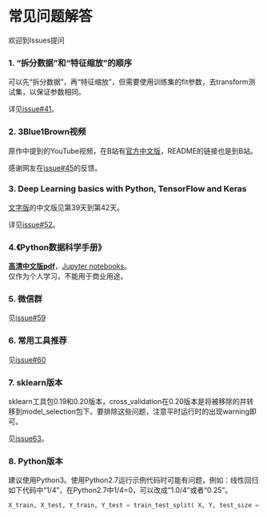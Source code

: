 
# 常见问题解答
欢迎到Issues提问
 
### 1. “拆分数据”和“特征缩放”的顺序
可以先“拆分数据”，再“特征缩放”，但需要使用训练集的fit参数，去transform测试集，以保证参数相同。

详见[issue#41](https://github.com/MachineLearning100/100-Days-Of-ML-Code/issues/41)。

### 2. 3Blue1Brown视频
原作中提到的YouTube视频，在B站有[官方中文版](https://space.bilibili.com/88461692/#/)，README的链接也是到B站。
 
感谢网友在[issue#45](https://github.com/MachineLearning100/100-Days-Of-ML-Code/issues/45)的反馈。

### 3. Deep Learning basics with Python, TensorFlow and Keras
[文字版](https://pythonprogramming.net/introduction-deep-learning-python-tensorflow-keras/)的中文版见第39天到第42天。

详见[issue#52](https://github.com/MachineLearning100/100-Days-Of-ML-Code/issues/52)。

### 4.《Python数据科学手册》
**[高清中文版pdf](./Other%20Docs/Python%E6%95%B0%E6%8D%AE%E7%A7%91%E5%AD%A6%E6%89%8B%E5%86%8C.zip)**，[Jupyter notebooks](https://github.com/jakevdp/PythonDataScienceHandbook)。
<br>仅作为个人学习，不能用于商业用途。

### 5. 微信群
见[issue#59](https://github.com/MachineLearning100/100-Days-Of-ML-Code/issues/59)

### 6. 常用工具推荐
见[issue#60](https://github.com/MLEveryday/100-Days-Of-ML-Code/issues/60)

### 7. sklearn版本
sklearn工具包0.19和0.20版本，cross_validation在0.20版本是将被移除的并转移到model_selection包下。要排除这些问题，注意平时运行时的出现warning即可。

见[issue63](https://github.com/MLEveryday/100-Days-Of-ML-Code/issues/63)。

### 8. Python版本
建议使用Python3。使用Python2.7运行示例代码时可能有问题，例如：线性回归如下代码中“1/4”，在Python2.7中1/4=0，可以改成“1.0/4”或者“0.25”。
```python
X_train, X_test, Y_train, Y_test = train_test_split( X, Y, test_size = 1/4, random_state = 0) 
```
